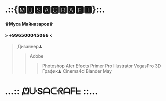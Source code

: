 # .::{🅼🆄🆂🅰🅲🆁🅰🅵🆃}::.
#### ♕Муса Майназаров♕
#### > +𝟵𝟵𝟲𝟱𝟬𝟬𝟬𝟰𝟱𝟬𝟲𝟲 < ####
> Дизайнер♟
>> Adobe
>>> Photoshop
>>> Afer Efects
>>> Primer Pro
>>> Illustrator
>>> VegasPro
>> 3D График♟
>>> Cinema4d
>>> Blander
>>> May
#

#
# ...:: ᘻᑘSᗩᑢᖇᗩᖴᖶ ::...
